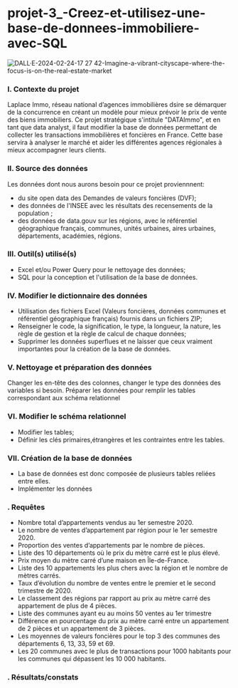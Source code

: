 # projet-3_-Creez-et-utilisez-une-base-de-donnees-immobiliere-avec-SQL
![DALL·E-2024-02-24-17 27 42-Imagine-a-vibrant-cityscape-where-the-focus-is-on-the-real-estate-market](https://github.com/BM-Aurelie78/projet-3_Creez-et-utilisez-une-base-de-donnees-immobiliere-avec-SQL/assets/153644306/709760e0-1233-4e73-b3e1-e20872fc745b)

### I. Contexte du projet 
Laplace Immo, réseau national d’agences immobilières dsire se démarquer de la concurrence en créant un modèle pour mieux prévoir le prix de vente des biens immobiliers.
Ce projet stratégique s'intitule "DATAImmo", et en tant que data analyst, il faut modifier la base de données permettant de collecter les transactions immobilières et foncières en France. Cette base servira à analyser le marché et aider les différentes agences régionales à mieux accompagner leurs clients.

### II. Source des données
Les données dont nous aurons besoin pour ce projet proviennnent:
- du site open data des Demandes de valeurs foncières (DVF);
- des données de l'INSEE avec les résultats des recensements de la population ;
- des données de data.gouv sur les régions, avec le référentiel géographique français, communes, unités urbaines, aires urbaines, départements, académies, régions.

### III. Outil(s) utilisé(s)
- Excel et/ou Power Query pour le nettoyage des données;
- SQL pour la conception et l'utilisation de la base de données.

### IV. Modifier le dictionnaire des données
- Utilisation des fichiers Excel (Valeurs foncières, données communes et référentiel géographique français) fournis dans un fichiers ZIP;
- Renseigner le code, la signification, le type, la longueur, la nature, les règle de gestion et la règle de calcul de chaque données;
- Supprimer les données superflues et ne laisser que ceux vraiment importantes pour la création de la base de données.

### V. Nettoyage et préparation des données
Changer les en-tête des des colonnes, changer le type des données des variables si besoin.
Préparer les données pour remplir les tables correspondant aux schéma relationnel

### VI. Modifier le schéma relationnel
- Modifier les tables;
- Définir les clés primaires,étrangères et les contraintes entre les tables.

### VII. Création de la base de données
- La base de données est donc composée de plusieurs tables reliées entre elles.
- Implémenter les données

### . Requêtes
- Nombre total d’appartements vendus au 1er semestre 2020.
- Le nombre de ventes d’appartement par région pour le 1er semestre 2020.
- Proportion des ventes d’appartements par le nombre de pièces.
- Liste des 10 départements où le prix du mètre carré est le plus élevé.
- Prix moyen du mètre carré d’une maison en Île-de-France.
- Liste des 10 appartements les plus chers avec la région et le nombre
de mètres carrés.
- Taux d’évolution du nombre de ventes entre le premier et le second
trimestre de 2020.
- Le classement des régions par rapport au prix au mètre carré des
appartement de plus de 4 pièces.
- Liste des communes ayant eu au moins 50 ventes au 1er trimestre
- Différence en pourcentage du prix au mètre carré entre un
appartement de 2 pièces et un appartement de 3 pièces.
- Les moyennes de valeurs foncières pour le top 3 des communes des
départements 6, 13, 33, 59 et 69.
- Les 20 communes avec le plus de transactions pour 1000 habitants
pour les communes qui dépassent les 10 000 habitants.

### . Résultats/constats


